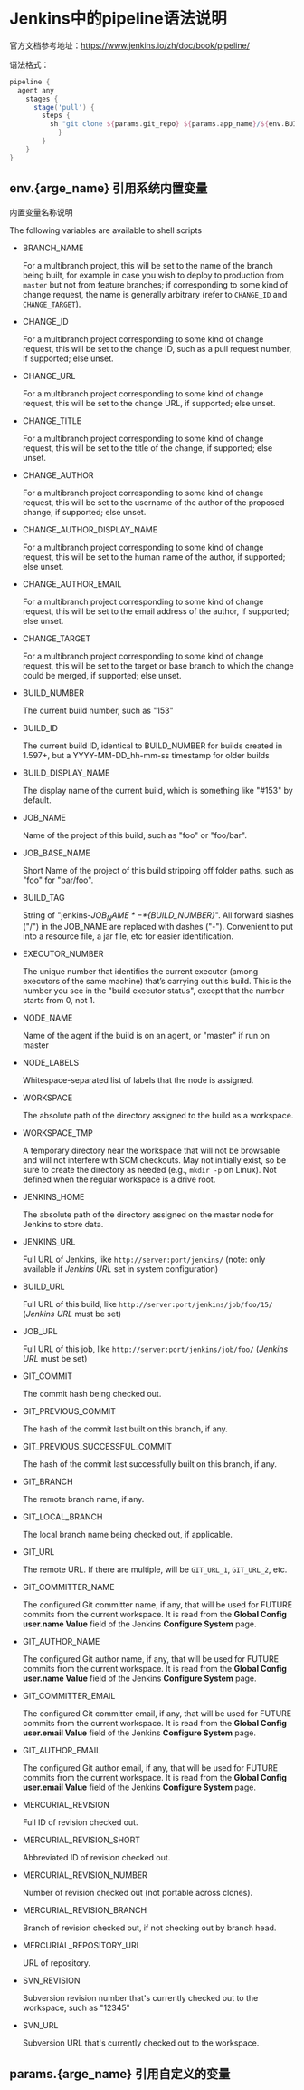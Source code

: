 # Jenkins中的pipeline语法说明

官方文档参考地址：https://www.jenkins.io/zh/doc/book/pipeline/

语法格式：

```groovy
pipeline {
  agent any
    stages {
      stage('pull') {
        steps {
          sh "git clone ${params.git_repo} ${params.app_name}/${env.BUILD_NUMBER} && cd ${params.app_name}/${env.BUILD_NUMBER} && git checkout ${params.git_ver}"
            } 
        }
    }
}
```





## env.{arge_name}  引用系统内置变量

内置变量名称说明

The following variables are available to shell scripts

- BRANCH_NAME

  For a multibranch project, this will be set to the name of the branch being built, for example in case you wish to deploy to production from `master` but not from feature branches; if corresponding to some kind of change request, the name is generally arbitrary (refer to `CHANGE_ID` and `CHANGE_TARGET`).

- CHANGE_ID

  For a multibranch project corresponding to some kind of change request, this will be set to the change ID, such as a pull request number, if supported; else unset.

- CHANGE_URL

  For a multibranch project corresponding to some kind of change request, this will be set to the change URL, if supported; else unset.

- CHANGE_TITLE

  For a multibranch project corresponding to some kind of change request, this will be set to the title of the change, if supported; else unset.

- CHANGE_AUTHOR

  For a multibranch project corresponding to some kind of change request, this will be set to the username of the author of the proposed change, if supported; else unset.

- CHANGE_AUTHOR_DISPLAY_NAME

  For a multibranch project corresponding to some kind of change request, this will be set to the human name of the author, if supported; else unset.

- CHANGE_AUTHOR_EMAIL

  For a multibranch project corresponding to some kind of change request, this will be set to the email address of the author, if supported; else unset.

- CHANGE_TARGET

  For a multibranch project corresponding to some kind of change request, this will be set to the target or base branch to which the change could be merged, if supported; else unset.

- BUILD_NUMBER

  The current build number, such as "153"

- BUILD_ID

  The current build ID, identical to BUILD_NUMBER for builds created in 1.597+, but a YYYY-MM-DD_hh-mm-ss timestamp for older builds

- BUILD_DISPLAY_NAME

  The display name of the current build, which is something like "#153" by default.

- JOB_NAME

  Name of the project of this build, such as "foo" or "foo/bar".

- JOB_BASE_NAME

  Short Name of the project of this build stripping off folder paths, such as "foo" for "bar/foo".

- BUILD_TAG

  String of "jenkins-*${JOB_NAME}*-*${BUILD_NUMBER}*". All forward slashes ("/") in the JOB_NAME are replaced with dashes ("-"). Convenient to put into a resource file, a jar file, etc for easier identification.

- EXECUTOR_NUMBER

  The unique number that identifies the current executor (among executors of the same machine) that’s carrying out this build. This is the number you see in the "build executor status", except that the number starts from 0, not 1.

- NODE_NAME

  Name of the agent if the build is on an agent, or "master" if run on master

- NODE_LABELS

  Whitespace-separated list of labels that the node is assigned.

- WORKSPACE

  The absolute path of the directory assigned to the build as a workspace.

- WORKSPACE_TMP

  A temporary directory near the workspace that will not be browsable and will not interfere with SCM checkouts. May not initially exist, so be sure to create the directory as needed (e.g., `mkdir -p` on Linux). Not defined when the regular workspace is a drive root.

- JENKINS_HOME

  The absolute path of the directory assigned on the master node for Jenkins to store data.

- JENKINS_URL

  Full URL of Jenkins, like `http://server:port/jenkins/` (note: only available if *Jenkins URL* set in system configuration)

- BUILD_URL

  Full URL of this build, like `http://server:port/jenkins/job/foo/15/` (*Jenkins URL* must be set)

- JOB_URL

  Full URL of this job, like `http://server:port/jenkins/job/foo/` (*Jenkins URL* must be set)

- GIT_COMMIT

  The commit hash being checked out.

- GIT_PREVIOUS_COMMIT

  The hash of the commit last built on this branch, if any.

- GIT_PREVIOUS_SUCCESSFUL_COMMIT

  The hash of the commit last successfully built on this branch, if any.

- GIT_BRANCH

  The remote branch name, if any.

- GIT_LOCAL_BRANCH

  The local branch name being checked out, if applicable.

- GIT_URL

  The remote URL. If there are multiple, will be `GIT_URL_1`, `GIT_URL_2`, etc.

- GIT_COMMITTER_NAME

  The configured Git committer name, if any, that will be used for FUTURE commits from the current workspace. It is read from the **Global Config user.name Value** field of the Jenkins **Configure System** page.

- GIT_AUTHOR_NAME

  The configured Git author name, if any, that will be used for FUTURE commits from the current workspace. It is read from the **Global Config user.name Value** field of the Jenkins **Configure System** page.

- GIT_COMMITTER_EMAIL

  The configured Git committer email, if any, that will be used for FUTURE commits from the current workspace. It is read from the **Global Config user.email Value** field of the Jenkins **Configure System** page.

- GIT_AUTHOR_EMAIL

  The configured Git author email, if any, that will be used for FUTURE commits from the current workspace. It is read from the **Global Config user.email Value** field of the Jenkins **Configure System** page.

- MERCURIAL_REVISION

  Full ID of revision checked out.

- MERCURIAL_REVISION_SHORT

  Abbreviated ID of revision checked out.

- MERCURIAL_REVISION_NUMBER

  Number of revision checked out (not portable across clones).

- MERCURIAL_REVISION_BRANCH

  Branch of revision checked out, if not checking out by branch head.

- MERCURIAL_REPOSITORY_URL

  URL of repository.

- SVN_REVISION

  Subversion revision number that's currently checked out to the workspace, such as "12345"

- SVN_URL

  Subversion URL that's currently checked out to the workspace.



## params.{arge_name}  引用自定义的变量